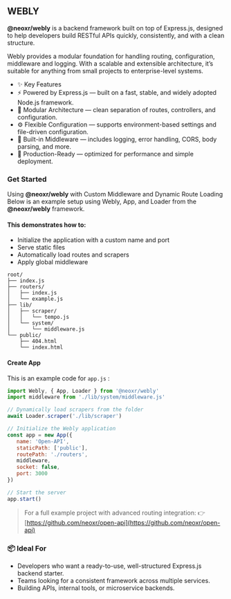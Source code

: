 ## WEBLY

**@neoxr/webly** is a backend framework built on top of Express.js, designed to help developers build RESTful APIs quickly, consistently, and with a clean structure.

Webly provides a modular foundation for handling routing, configuration, middleware and logging. With a scalable and extensible architecture, it’s suitable for anything from small projects to enterprise-level systems.

- ✨ Key Features
- ⚡ Powered by Express.js — built on a fast, stable, and widely adopted Node.js framework.
- 🧩 Modular Architecture — clean separation of routes, controllers, and configuration.
- ⚙️ Flexible Configuration — supports environment-based settings and file-driven configuration.
- 🧠 Built-in Middleware — includes logging, error handling, CORS, body parsing, and more.
- 🚀 Production-Ready — optimized for performance and simple deployment.

### Get Started

Using **@neoxr/webly** with Custom Middleware and Dynamic Route Loading
Below is an example setup using Webly, App, and Loader from the **@neoxr/webly** framework.

#### This demonstrates how to:

- Initialize the application with a custom name and port
- Serve static files
- Automatically load routes and scrapers
- Apply global middleware

```
root/
├── index.js
├── routers/
│   ├── index.js
│   └── example.js
├── lib/
│   ├── scraper/
│   │   └── tempo.js
│   └── system/
│       └── middleware.js
└── public/
    ├── 404.html
    └── index.html
```

#### Create App

This is an example code for `app.js` :

```Javascript
import Webly, { App, Loader } from '@neoxr/webly'
import middleware from './lib/system/middleware.js'

// Dynamically load scrapers from the folder
await Loader.scraper('./lib/scraper')

// Initialize the Webly application
const app = new App({
   name: 'Open-API',
   staticPath: ['public'],
   routePath: './routers',
   middleware,
   socket: false,
   port: 3000
})

// Start the server
app.start()
```

> For a full example project with advanced routing integration:
👉 [https://github.com/neoxr/open-api](https://github.com/neoxr/open-api)

### 📦 Ideal For

- Developers who want a ready-to-use, well-structured Express.js backend starter.
- Teams looking for a consistent framework across multiple services.
- Building APIs, internal tools, or microservice backends.
